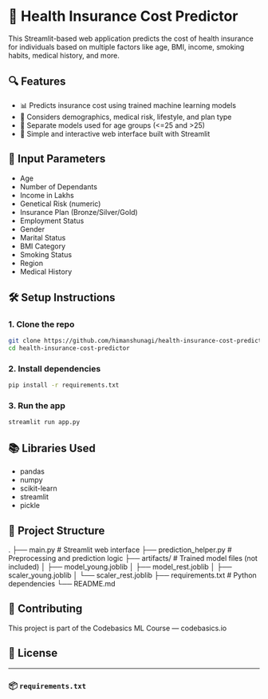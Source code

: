 # 🏥 Health Insurance Cost Predictor

This Streamlit-based web application predicts the cost of health insurance for individuals based on multiple factors like age, BMI, income, smoking habits, medical history, and more.

## 🔍 Features

- 📊 Predicts insurance cost using trained machine learning models
- 🧠 Considers demographics, medical risk, lifestyle, and plan type
- 👤 Separate models used for age groups (<=25 and >25)
- 🚀 Simple and interactive web interface built with Streamlit

## 🧩 Input Parameters

- Age
- Number of Dependants
- Income in Lakhs
- Genetical Risk (numeric)
- Insurance Plan (Bronze/Silver/Gold)
- Employment Status
- Gender
- Marital Status
- BMI Category
- Smoking Status
- Region
- Medical History

## 🛠️ Setup Instructions

### 1. Clone the repo

```bash
git clone https://github.com/himanshunagi/health-insurance-cost-predictor.git
cd health-insurance-cost-predictor
```

### 2. Install dependencies

```bash
pip install -r requirements.txt
```

### 3. Run the app

```bash
streamlit run app.py
```

## 📚 Libraries Used

- pandas
- numpy
- scikit-learn
- streamlit
- pickle

## 📁 Project Structure
.
├── main.py                    # Streamlit web interface
├── prediction_helper.py       # Preprocessing and prediction logic
├── artifacts/                 # Trained model files (not included)
│   ├── model_young.joblib
│   ├── model_rest.joblib
│   ├── scaler_young.joblib
│   └── scaler_rest.joblib
├── requirements.txt           # Python dependencies
└── README.md


## 🤝 Contributing

This project is part of the Codebasics ML Course — codebasics.io


## 📝 License
---

### 📦 `requirements.txt`

